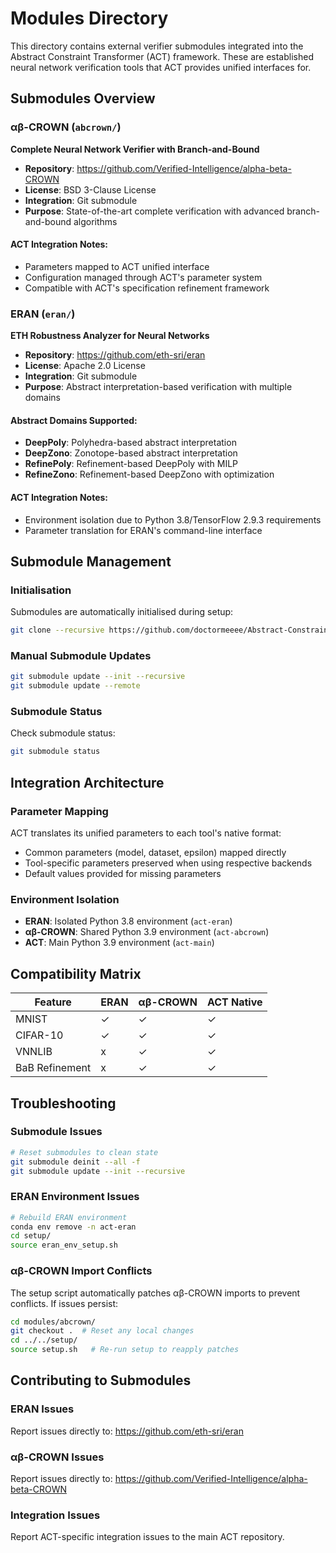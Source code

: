 # Modules Directory

This directory contains external verifier submodules integrated into the Abstract Constraint Transformer (ACT) framework. These are established neural network verification tools that ACT provides unified interfaces for.

## Submodules Overview

### αβ-CROWN (`abcrown/`)
**Complete Neural Network Verifier with Branch-and-Bound**

- **Repository**: https://github.com/Verified-Intelligence/alpha-beta-CROWN
- **License**: BSD 3-Clause License
- **Integration**: Git submodule
- **Purpose**: State-of-the-art complete verification with advanced branch-and-bound algorithms

#### ACT Integration Notes:
- Parameters mapped to ACT unified interface
- Configuration managed through ACT's parameter system
- Compatible with ACT's specification refinement framework

### ERAN (`eran/`)
**ETH Robustness Analyzer for Neural Networks**

- **Repository**: https://github.com/eth-sri/eran
- **License**: Apache 2.0 License
- **Integration**: Git submodule
- **Purpose**: Abstract interpretation-based verification with multiple domains


#### Abstract Domains Supported:
- **DeepPoly**: Polyhedra-based abstract interpretation
- **DeepZono**: Zonotope-based abstract interpretation
- **RefinePoly**: Refinement-based DeepPoly with MILP
- **RefineZono**: Refinement-based DeepZono with optimization

#### ACT Integration Notes:
- Environment isolation due to Python 3.8/TensorFlow 2.9.3 requirements
- Parameter translation for ERAN's command-line interface

## Submodule Management

### Initialisation
Submodules are automatically initialised during setup:
```bash
git clone --recursive https://github.com/doctormeeee/Abstract-Constraint-Transformer.git
```

### Manual Submodule Updates
```bash
git submodule update --init --recursive
git submodule update --remote
```

### Submodule Status
Check submodule status:
```bash
git submodule status
```

## Integration Architecture

### Parameter Mapping
ACT translates its unified parameters to each tool's native format:
- Common parameters (model, dataset, epsilon) mapped directly
- Tool-specific parameters preserved when using respective backends
- Default values provided for missing parameters

### Environment Isolation
- **ERAN**: Isolated Python 3.8 environment (`act-eran`)
- **αβ-CROWN**: Shared Python 3.9 environment (`act-abcrown`)
- **ACT**: Main Python 3.9 environment (`act-main`)


## Compatibility Matrix

| Feature | ERAN | αβ-CROWN | ACT Native |
|---------|------|----------|------------|
| MNIST | ✓ | ✓ | ✓ |
| CIFAR-10 | ✓ | ✓ | ✓ |
| VNNLIB | x | ✓ | ✓ |
| BaB Refinement | x | ✓ | ✓ |

## Troubleshooting

### Submodule Issues
```bash
# Reset submodules to clean state
git submodule deinit --all -f
git submodule update --init --recursive
```

### ERAN Environment Issues
```bash
# Rebuild ERAN environment
conda env remove -n act-eran
cd setup/
source eran_env_setup.sh
```

### αβ-CROWN Import Conflicts
The setup script automatically patches αβ-CROWN imports to prevent conflicts. If issues persist:
```bash
cd modules/abcrown/
git checkout .  # Reset any local changes
cd ../../setup/
source setup.sh   # Re-run setup to reapply patches
```

## Contributing to Submodules

### ERAN Issues
Report issues directly to: https://github.com/eth-sri/eran

### αβ-CROWN Issues  
Report issues directly to: https://github.com/Verified-Intelligence/alpha-beta-CROWN

### Integration Issues
Report ACT-specific integration issues to the main ACT repository.
